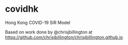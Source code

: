 # covidhk

Hong Kong COVID-19 SIR Model

Based on work done by @chrisjbillington at https://github.com/chrisjbillington/chrisjbillington.github.io
